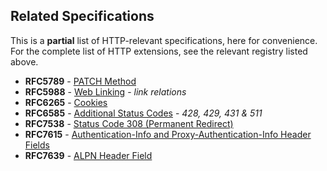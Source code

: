 
## Related Specifications

This is a **partial** list of HTTP-relevant specifications, here for convenience. For the complete
list of HTTP extensions, see the relevant registry listed above.

* **RFC5789** - [PATCH Method](/specs/rfc5789.html)
* **RFC5988** - [Web Linking](/specs/rfc5988.html) - *link relations*
* **RFC6265** - [Cookies](/specs/rfc6265.html)
* **RFC6585** - [Additional Status Codes](/specs/rfc6585.html) - *428, 429, 431 & 511* 
* **RFC7538** - [Status Code 308 (Permanent Redirect)](/specs/rfc7538.html)
* **RFC7615** - [Authentication-Info and Proxy-Authentication-Info Header Fields](/specs/rfc7615.html)
* **RFC7639** - [ALPN Header Field](/specs/rfc7639.html)